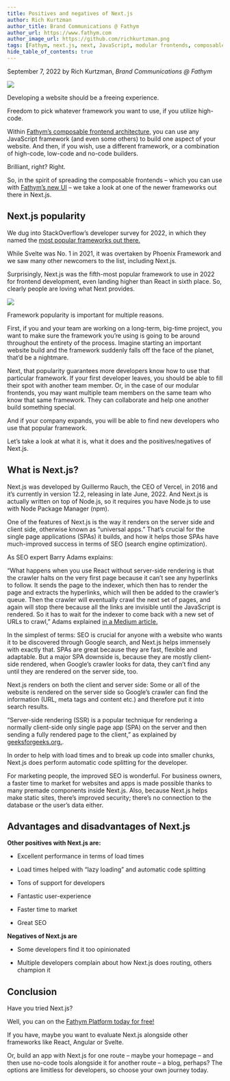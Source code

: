 ```yaml
---
title: Positives and negatives of Next.js
author: Rich Kurtzman
author_title: Brand Communications @ Fathym
author_url: https://www.fathym.com
author_image_url: https://github.com/richkurtzman.png
tags: [Fathym, next.js, next, JavaScript, modular frontends, composable frontends, web development]
hide_table_of_contents: true
---
```


September 7, 2022 by Rich Kurtzman, _Brand Communications @ Fathym_

![](https://www.fathym.com/img/newnextjslogo.png)

Developing a website should be a freeing experience.  

Freedom to pick whatever framework you want to use, if you utilize high-code.  

Within [Fathym’s composable frontend architecture,](https://www.fathym.com/blog/articles/2022/september/2022-09-01-explaining-composable-frontend-architecture-as-simply-as-possible) you can use any JavaScript framework (and even some others) to build one aspect of your website. And then, if you wish, use a different framework, or a combination of high-code, low-code and no-code builders.  

Brilliant, right? Right.  

So, in the spirit of spreading the composable frontends – which you can use with [Fathym’s new UI](https://www.fathym.com/blog/articles/2022/august/2022-08-08-introducing-fathyms-revamped-ui) – we take a look at one of the newer frameworks out there in Next.js.  

## Next.js popularity  

We dug into StackOverflow’s developer survey for 2022, in which they named the [most popular frameworks out there.](https://www.fathym.com/blog/articles/2022/july/2022-07-13-ranking-javascript-frameworks-by-popularity-2022) 

While Svelte was No. 1 in 2021, it was overtaken by Phoenix Framework and we saw many other newcomers to the list, including Next.js.  

Surprisingly, Next.js was the fifth-most popular framework to use in 2022 for frontend development, even landing higher than React in sixth place. So, clearly people are loving what Next provides.  

![](https://www.fathym.com/img/frameworksloved2022.png)

Framework popularity is important for multiple reasons. 

First, if you and your team are working on a long-term, big-time project, you want to make sure the framework you’re using is going to be around throughout the entirety of the process. Imagine starting an important website build and the framework suddenly falls off the face of the planet, that’d be a nightmare. 

Next, that popularity guarantees more developers know how to use that particular framework. If your first developer leaves, you should be able to fill their spot with another team member. Or, in the case of our modular frontends, you may want multiple team members on the same team who know that same framework. They can collaborate and help one another build something special. 

And if your company expands, you will be able to find new developers who use that popular framework. 

Let’s take a look at what it is, what it does and the positives/negatives of Next.js. 

## What is Next.js? 

Next.js was developed by Guillermo Rauch, the CEO of Vercel, in 2016 and it’s currently in version 12.2, releasing in late June, 2022. And Next.js is actually written on top of Node.js, so it requires you have Node.js to use with Node Package Manager (npm).  

One of the features of Next.js is the way it renders on the server side and client side, otherwise known as “universal apps.” That’s crucial for the single page applications (SPAs) it builds, and how it helps those SPAs have much-improved success in terms of SEO (search engine optimization).  

As SEO expert Barry Adams explains:  

“What happens when you use React without server-side rendering is that the crawler halts on the very first page because it can’t see any hyperlinks to follow. It sends the page to the indexer, which then has to render the page and extracts the hyperlinks, which will then be added to the crawler’s queue. Then the crawler will eventually crawl the next set of pages, and again will stop there because all the links are invisible until the JavaScript is rendered. So it has to wait for the indexer to come back with a new set of URLs to crawl,” Adams explained [in a Medium article.](https://medium.com/@badams/another-very-late-response-youre-confusing-googlebot-the-crawler-with-caffeine-google-s-b9ef24d81524) 

In the simplest of terms: SEO is crucial for anyone with a website who wants it to be discovered through Google search, and Next.js helps immensely with exactly that. SPAs are great because they are fast, flexible and adaptable. But a major SPA downside is, because they are mostly client-side rendered, when Google’s crawler looks for data, they can’t find any until they are rendered on the server side, too.  

Next.js renders on both the client and server side: Some or all of the website is rendered on the server side so Google’s crawler can find the information (URL, meta tags and content etc.) and therefore put it into search results.  

“Server-side rendering (SSR) is a popular technique for rendering a normally client-side only single page app (SPA) on the server and then sending a fully rendered page to the client,” as explained by [geeksforgeeks.org.](https://www.geeksforgeeks.org/node-js-server-side-rendering-ssr-using-ejs/#:~:text=js%20Server%20Side%20Rendering%20(SSR)%20using%20EJS,-View%20Discussion&text=Server%2Dside%20rendering%20(SSR),SPA%20can%20operate%20as%20normal.). 

In order to help with load times and to break up code into smaller chunks, Next.js does perform automatic code splitting for the developer.  

For marketing people, the improved SEO is wonderful. For business owners, a faster time to market for websites and apps is made possible thanks to many premade components inside Next.js. Also, because Next.js helps make static sites, there’s improved security; there’s no connection to the database or the user’s data either.  

## Advantages and disadvantages of Next.js 

**Other positives with Next.js are:**

- Excellent performance in terms of load times 

- Load times helped with “lazy loading” and automatic code splitting 

- Tons of support for developers 

- Fantastic user-experience 

- Faster time to market 

- Great SEO 

**Negatives of Next.js are**

- Some developers find it too opinionated 

- Multiple developers complain about how Next.js does routing, others champion it 

## Conclusion 

Have you tried Next.js?  

Well, you can on the [Fathym Platform today for free!](https://www.fathym.com/dashboard) 

If you have, maybe you want to evaluate Next.js alongside other frameworks like React, Angular or Svelte.  

Or, build an app with Next.js for one route – maybe your homepage – and then use no-code tools alongside it for another route – a blog, perhaps? The options are limitless for developers, so choose your own journey today.  
